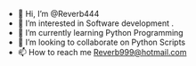 - 👋 Hi, I’m @Reverb444
- 👀 I’m interested in Software development .
- 🌱 I’m currently learning Python Programming
- 💞️ I’m looking to collaborate on Python Scripts
- 📫 How to reach me Reverb999@hotmail.com

<!---
Reverb444/Reverb444 is a ✨ special ✨ repository because its `README.md` (this file) appears on your GitHub profile.
You can click the Preview link to take a look at your changes.
--->
